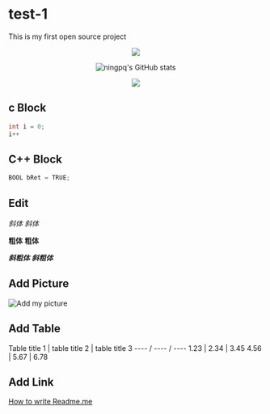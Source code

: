 # test-1
This is my first open source project

<div align="center">  
  <img  src="https://github-readme-streak-stats.herokuapp.com?user=ningpq&theme=onedark&date_format=M%20j%5B%2C%20Y%5D" />
  
  ![ningpq's GitHub stats](https://github-readme-stats.vercel.app/api?username=ningpq&show_icons=true)
  
  <img src="https://img.shields.io/badge/gitHub-%E8%AE%A9%E8%87%AA%E6%88%91%E4%BB%8B%E7%BB%8D%E5%8F%98%E5%BE%97%E6%9B%B4%E5%A5%BD-brightgreen" />
</div>

## c Block
```c
int i = 0;
i++
```
## C++ Block
``` c++
BOOL bRet = TRUE;
```

## Edit
*斜体*
_斜体_

**粗体**
__粗体__

***斜粗体***
___斜粗体___

## Add Picture
![Add my picture](https://www.baidu.com/img/bd_logo1.png)

## Add Table

Table title 1  |  table title 2  |  table title 3
---- / ---- / ----
1.23  |  2.34  |  3.45
4.56  |  5.67  |  6.78

## Add Link
[How to write Readme.me](https://blog.csdn.net/Strive_For_Future/article/details/120956016)

